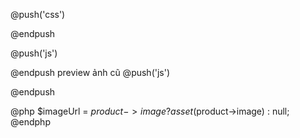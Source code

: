@push('css')
<link href="{{ asset('vendor/filepond/filepond.min.css') }}" rel="stylesheet">
<link href="{{ asset('vendor/filepond/plugins/filepond-plugin-image-preview.min.css') }}" rel="stylesheet">
@endpush

@push('js')
<script src="{{ asset('vendor/filepond/filepond.min.js') }}"></script>
<script src="{{ asset('vendor/filepond/plugins/filepond-plugin-image-preview.min.js') }}"></script>
<script src="{{ asset('vendor/filepond/plugins/filepond-plugin-file-validate-size.min.js') }}"></script>
<script src="{{ asset('vendor/filepond/plugins/filepond-plugin-file-validate-type.min.js') }}"></script>

<script>
    // Đăng ký plugin
    FilePond.registerPlugin(
        FilePondPluginImagePreview,
        FilePondPluginFileValidateSize,
        FilePondPluginFileValidateType
    );

    // Khởi tạo FilePond trên input
    FilePond.create(document.querySelector('.filepond'), {
        allowMultiple: false,
        maxFileSize: '5MB',
        acceptedFileTypes: ['image/*'],
        instantUpload: false, // Không upload lên server
        labelIdle: `Kéo thả hoặc <span class="filepond--label-action">Chọn ảnh</span>`
    });
</script>
@endpush
preview ảnh cũ
@push('js')
<script>
    FilePond.registerPlugin(
        FilePondPluginImagePreview,
        FilePondPluginFileValidateSize,
        FilePondPluginFileValidateType
    );

    const oldImage = @json(asset($product->image));

    const pond = FilePond.create(document.querySelector('.filepond'), {
        allowMultiple: false,
        maxFileSize: '5MB',
        acceptedFileTypes: ['image/*'],
        instantUpload: false,
        files: [
            {
                source: oldImage,
                options: {
                    type: 'local',
                }
            }
        ]
    });
</script>
@endpush


@php
$imageUrl = $product->image ? asset($product->image) : null;
@endphp

<script>
const imageUrl = @json($imageUrl);

if (imageUrl) {
    FilePond.create(document.querySelector('.filepond'), {
        files: [
            {
                source: imageUrl,
                options: {
                    type: 'local',
                }
            }
        ],
        // các config khác...
    });
} else {
    FilePond.create(document.querySelector('.filepond'), {
        // fallback nếu không có ảnh
    });
}
</script>
